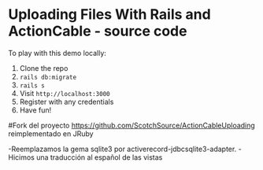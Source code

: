 # Uploading Files With Rails and ActionCable - source code

To play with this demo locally:

1. Clone the repo
2. `rails db:migrate`
3. `rails s`
4. Visit `http://localhost:3000`
5. Register with any credentials
6. Have fun!

#Fork del proyecto https://github.com/ScotchSource/ActionCableUploading
reimplementado en JRuby

-Reemplazamos la gema sqlite3 por activerecord-jdbcsqlite3-adapter.
-Hicimos una traducción al español de las vistas
